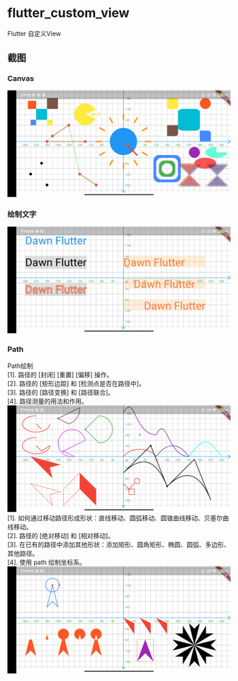 # flutter_custom_view

Flutter 自定义View

## 截图
### Canvas
![Canvas_01](screenshot/canvas_01.png)
### 绘制文字
![Draw_text](screenshot/draw_text.png)
### Path
Path绘制<Br/>
[1]. 路径的 [封闭] [重置] [偏移] 操作。<Br/>
[2]. 路径的 [矩形边距] 和 [检测点是否在路径中]。<Br/>
[3]. 路径的 [路径变换] 和 [路径联合]。<Br/>
[4]. 路径测量的用法和作用。<Br/>
![Path_01](screenshot/path_01.png)<Br/>
[1]. 如何通过移动路径形成形状：直线移动、圆弧移动、圆锥曲线移动、贝塞尔曲线移动。<Br/>
[2]. 路径的 [绝对移动] 和 [相对移动]。<Br/>
[3]. 在已有的路径中添加其他形状：添加矩形、圆角矩形、椭圆、圆弧、多边形、其他路径。<Br/>
[4]. 使用 path 绘制坐标系。<Br/>
![Path_02](screenshot/path_02.png)

